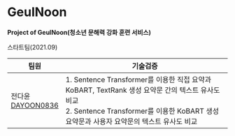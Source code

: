 # GeulNoon
<b>Project of GeulNoon(청소년 문해력 강화 훈련 서비스)</b>

스타트팀(2021.09)

팀원 | 기술검증 |
---- | ---- | 
전다윤<br>[DAYOON0836](https://github.com/DAYOON0836)| 1. Sentence Transformer를 이용한 직접 요약과 KoBART, TextRank 생성 요약문 간의 텍스트 유사도 비교<br>2. Sentence Transformer를 이용한 KoBART 생성 요약문과 사용자 요약문의 텍스트 유사도 비교
